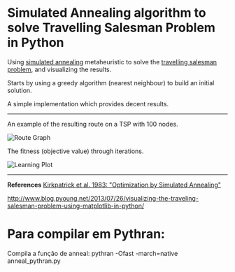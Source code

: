 Simulated Annealing algorithm to solve Travelling Salesman Problem in Python
===================

Using [simulated annealing](https://en.wikipedia.org/wiki/Simulated_annealing) metaheuristic to solve the [travelling salesman problem](https://en.wikipedia.org/wiki/Travelling_salesman_problem), and visualizing the results. 

Starts by using a greedy algorithm (nearest neighbour) to build an initial solution.

A simple implementation which provides decent results.

----------

An example of the resulting route on a TSP with 100 nodes.

![Route Graph](http://i.imgur.com/IY9cCJG.png)

The fitness (objective value) through iterations.

![Learning Plot](http://i.imgur.com/EVOkZs3.png)


----------

**References**
[Kirkpatrick et al. 1983: "Optimization by Simulated Annealing"](http://leonidzhukov.net/hse/2013/stochmod/papers/KirkpatrickGelattVecchi83.pdf)

http://www.blog.pyoung.net/2013/07/26/visualizing-the-traveling-salesman-problem-using-matplotlib-in-python/


# Para compilar em Pythran:
Compila a função de anneal:
pythran -Ofast -march=native anneal_pythran.py

